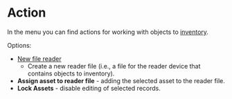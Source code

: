 # Action
 
In the menu you can find actions for working with objects to [inventory](../../../../modules/alvao-inventory-audits/stocktaking).
 
Options:

- [New file reader](file-reader)
   - Create a new reader file (i.e., a file for the reader device that contains objects to inventory).
- **Assign asset to reader file** - adding the selected asset to the reader file.
- **Lock Assets** - disable editing of selected records.
